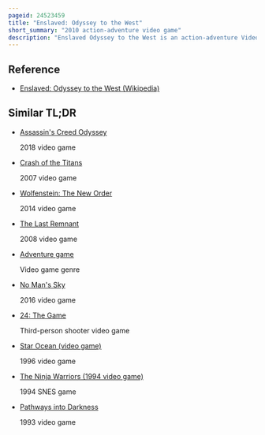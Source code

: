 ```yaml
---
pageid: 24523459
title: "Enslaved: Odyssey to the West"
short_summary: "2010 action-adventure video game"
description: "Enslaved Odyssey to the West is an action-adventure Video Game developed by ninja Theory and published by namco Bandai Games. Announced in 2009 as enslaved it was released on the Playstation 3 and xbox 360 in October 2010. As a loose Adaptation of the novel Journey to the West the Game is set in a future post-apocalyptic World after a global War. Only Remnants of Humanity survive along with the still active War Machines left over from the Conflict. The Game's Story follows Monkey who is forced to escort Trip Home safely after they survive a Ship Crash. Players play as Monkey, who must combat Enemies using his Staff from a third-person Perspective, engage in different Platforming Challenges and solve Puzzles."
---
```


## Reference

- [Enslaved: Odyssey to the West (Wikipedia)](https://en.wikipedia.org/?curid=24523459)

## Similar TL;DR

- [Assassin's Creed Odyssey](/tldr/en/assassins-creed-odyssey)

  2018 video game

- [Crash of the Titans](/tldr/en/crash-of-the-titans)

  2007 video game

- [Wolfenstein: The New Order](/tldr/en/wolfenstein-the-new-order)

  2014 video game

- [The Last Remnant](/tldr/en/the-last-remnant)

  2008 video game

- [Adventure game](/tldr/en/adventure-game)

  Video game genre

- [No Man's Sky](/tldr/en/no-mans-sky)

  2016 video game

- [24: The Game](/tldr/en/24-the-game)

  Third-person shooter video game

- [Star Ocean (video game)](/tldr/en/star-ocean-video-game)

  1996 video game

- [The Ninja Warriors (1994 video game)](/tldr/en/the-ninja-warriors-1994-video-game)

  1994 SNES game

- [Pathways into Darkness](/tldr/en/pathways-into-darkness)

  1993 video game

